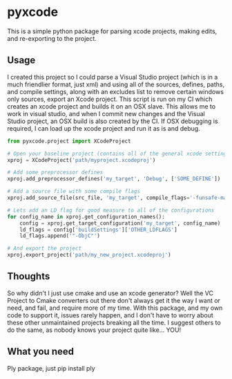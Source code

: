 # pyxcode 

This is a simple python package for parsing xcode projects, making edits, and re-exporting to the project.

## Usage
I created this project so I could parse a Visual Studio project (which is in a much friendlier format, just xml) and using all of the sources, defines, paths, and compile settings, along with an excludes list to remove certain windows only sources, export an Xcode project. This script is run on my CI which creates an xcode project and builds it on an OSX slave. This allows me to work in visual studio, and when I commit new changes and the Visual Studio project, an OSX build is also created by the CI. If OSX debugging is required, I can load up the xcode project and run it as is and debug.

```python
from pyxcode.project import XCodeProject

# Open your baseline project (contains all of the general xcode settings you want to use)
xproj = XCodeProject('path/myproject.xcodeproj')

# Add some preprocessor defines
xproj.add_preprocessor_defines('my_target', 'Debug', ['SOME_DEFINE'])

# Add a source file with some compile flags
xproj.add_source_file(src_file, 'my_target', compile_flags='-funsafe-math-optimizations -ffast-math')

# Lets add an LD flag for good measure to all of the configurations
for config_name in xproj.get_configuration_names():
    config = xproj.get_target_configuration('my_target', config_name)
    ld_flags = config['buildSettings']['OTHER_LDFLAGS']
    ld_flags.append('"-ObjC"')

# And export the project
xproj.export_project('path/my_new_project.xcodeproj')
```

## Thoughts
So why didn't I just use cmake and use an xcode generator? Well the VC Project to Cmake converters out there don't always get it the way I want or need, and fail, and require more of my time. With this package, and my own code to support it, issues rarely happen, and I don't have to worry about these other unmaintained projects breaking all the time. I suggest others to do the same, as nobody knows your project quite like... YOU!

## What you need
Ply package, just pip install ply